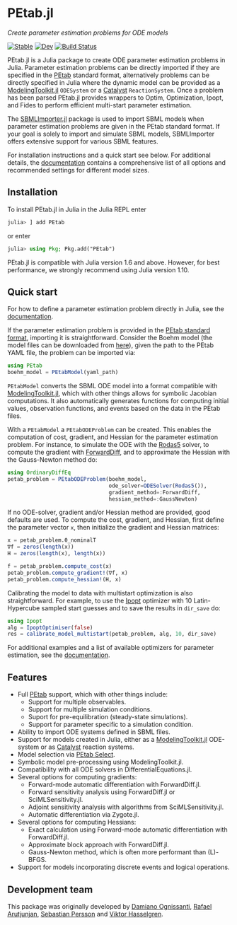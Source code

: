 # PEtab.jl
*Create parameter estimation problems for ODE models*

[![Stable](https://img.shields.io/badge/docs-stable-blue.svg)](https://sebapersson.github.io/PEtab.jl/stable/)
[![Dev](https://img.shields.io/badge/docs-dev-blue.svg)](https://sebapersson.github.io/PEtab.jl/dev/)
[![Build Status](https://github.com/sebapersson/PEtab.jl/actions/workflows/CI.yml/badge.svg?branch=main)](https://github.com/sebapersson/PEtab.jl/actions/workflows/CI.yml?query=branch%3Amain)

PEtab.jl is a Julia package to create ODE parameter estimation problems in Julia. Parameter estimation problems can be directly imported if they are specified in the [PEtab](https://petab.readthedocs.io/en/latest/) standard format, alternatively problems can be directly specified in Julia where the dynamic model can be provided as a [ModelingToolkit.jl](https://github.com/SciML/ModelingToolkit.jl) `ODESystem` or a [Catalyst](https://github.com/SciML/Catalyst.jl) `ReactionSystem`. Once a problem has been parsed PEtab.jl provides wrappers to Optim, Optimization, Ipopt, and Fides to perform efficient multi-start parameter estimation.

The [SBMLImporter.jl](https://github.com/sebapersson/SBMLImporter.jl) package is used to import SBML models when parameter estimation problems are given in the PEtab standard format. If your goal is solely to import and simulate SBML models, SBMLImporter offers extensive support for various SBML features.

For installation instructions and a quick start see below. For additional details, the [documentation](https://sebapersson.github.io/PEtab.jl/stable/) contains a comprehensive list of all options and recommended settings for different model sizes.

## Installation

To install PEtab.jl in Julia in the Julia REPL enter

```julia
julia> ] add PEtab
```

or enter

```julia
julia> using Pkg; Pkg.add("PEtab")
```

PEtab.jl is compatible with Julia version 1.6 and above. However, for best performance, we strongly recommend using Julia version 1.10.

## Quick start

For how to define a parameter estimation problem directly in Julia, see the [documentation](https://sebapersson.github.io/PEtab.jl/stable/Define_in_julia/).

If the parameter estimation problem is provided in the [PEtab standard format](https://petab.readthedocs.io/en/latest/), importing it is straightforward. Consider the Boehm model (the model files can be downloaded from [here](https://github.com/Benchmarking-Initiative/Benchmark-Models-PEtab/tree/master/Benchmark-Models/Boehm_JProteomeRes2014)), given the path to the PEtab YAML file, the problem can be imported via:

```julia
using PEtab
boehm_model = PEtabModel(yaml_path)
```

`PEtabModel` converts the SBML ODE model into a format compatible with [ModelingToolkit.jl](https://github.com/SciML/ModelingToolkit.jl), which with other things allows for symbolic Jacobian computations. It also automatically generates functions for computing initial values, observation functions, and events based on the data in the PEtab files.

With a `PEtabModel` a `PEtabODEProblem` can be created. This enables the computation of cost, gradient, and Hessian for the parameter estimation problem. For instance, to simulate the ODE with the [Rodas5](https://docs.sciml.ai/DiffEqDocs/stable/solvers/ode_solve/) solver, to compute the gradient with [ForwardDiff](https://github.com/JuliaDiff/ForwardDiff.jl), and to approximate the Hessian with the Gauss-Newton method do:

```julia
using OrdinaryDiffEq
petab_problem = PEtabODEProblem(boehm_model,
                                ode_solver=ODESolver(Rodas5()),
                                gradient_method=:ForwardDiff,
                                hessian_method=:GaussNewton)
```

If no ODE-solver, gradient and/or Hessian method are provided, good defaults are used. To compute the cost, gradient, and Hessian, first define the parameter vector `x`, then initialize the gradient and Hessian matrices:

```julia
x = petab_problem.θ_nominalT
∇f = zeros(length(x))
H = zeros(length(x), length(x))

f = petab_problem.compute_cost(x)
petab_problem.compute_gradient!(∇f, x)
petab_problem.compute_hessian!(H, x)
```

Calibrating the model to data with multistart optimization is also straightforward. For example, to use the [Ipopt](https://github.com/jump-dev/Ipopt.jl) optimizer with 10 Latin-Hypercube sampled start guesses and to save the results in `dir_save` do:

```julia
using Ipopt
alg = IpoptOptimiser(false)
res = calibrate_model_multistart(petab_problem, alg, 10, dir_save)
```

For additional examples and a list of available optimizers for parameter estimation, see the [documentation](https://sebapersson.github.io/PEtab.jl/stable/).

## Features

* Full [PEtab](https://github.com/PEtab-dev/PEtab) support, which with other things include:
    * Support for multiple observables.
    * Support for multiple simulation conditions.
    * Suport for pre-equilibration (steady-state simulations).
    * Support for parameter specific to a simulation condition.
* Ability to import ODE systems defined in SBML files.
* Support for models created in Julia, either as a [ModelingToolkit.jl](https://github.com/SciML/ModelingToolkit.jl) ODE-system or as [Catalyst](https://github.com/SciML/Catalyst.jl) reaction systems.
* Model selection via [PEtab Select](https://github.com/PEtab-dev/petab_select).
* Symbolic model pre-processing using ModelingToolkit.jl.
* Compatibility with all ODE solvers in DifferentialEquations.jl.
* Several options for computing gradients:
    * Forward-mode automatic differentiation with ForwardDiff.jl.
    * Forward sensitivity analysis using ForwardDiff.jl or SciMLSensitivity.jl.
    * Adjoint sensitivity analysis with algorithms from SciMLSensitivity.jl.
    * Automatic differentiation via Zygote.jl.
* Several options for computing Hessians:
    * Exact calculation using Forward-mode automatic differentiation with ForwardDiff.jl.
    * Approximate block approach with ForwardDiff.jl.
    * Gauss-Newton method, which is often more performant than (L)-BFGS.
* Support for models incorporating discrete events and logical operations.

## Development team

This package was originally developed by [Damiano Ognissanti](https://github.com/damianoognissanti), [Rafael Arutjunjan](https://github.com/RafaelArutjunjan), [Sebastian Persson](https://github.com/sebapersson) and [Viktor Hasselgren](https://github.com/CleonII).
